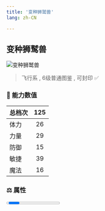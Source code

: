 ```yaml
---
title: '变种狮鹫兽'
lang: zh-CN

---
```


<RouterBack />

## 变种狮鹫兽

![变种狮鹫兽](https://user-images.githubusercontent.com/78347270/115859836-a57fbc80-a46b-11eb-9325-b1f0a6fcf8a0.gif) 

> 飞行系 , 6级普通图鉴<Card /> , 可封印 ✅ 


### 💪 能力数值

| 总档次       | 125           |
| :----------- |:-------------:|
| 体力      | 26   <Stars :number="2.5" />  |
| 力量      | 29   <Stars :number="3" />  |
| 防御      | 15  <Stars :number="1.5" />  | 
| 敏捷      | 39  <Stars :number="4" />  | 
| 魔法      | 16  <Stars :number="1.5" />   | 


### ⚖️ 属性


<Progress earth :number="4" />

<Progress water :number="6" />

<Progress fire :number="0" />

<Progress wind :number="0" />

### ✨ 技能栏 <Strong>6个</Strong>

- 攻击
- 防御

### 👶 1级出现点

- 无



